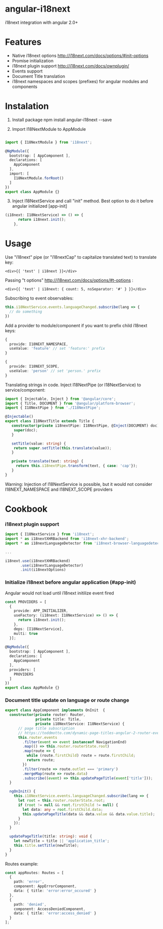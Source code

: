 # angular-i18next
i18next integration with angular 2.0+

# Features

- Native i18next options http://i18next.com/docs/options/#init-options
- Promise initialization
- i18next plugin support http://i18next.com/docs/ownplugin/
- Events support
- Document Title translation
- i18next namespaces and scopes (prefixes) for angular modules and components

# Instalation

1. Install package
    npm install angular-i18next --save

2. Import I18NextModule to AppModule

```typescript

import { I18NextModule } from 'i18next';

@NgModule({
  bootstrap: [ AppComponent ],
  declarations: [   
    AppComponent
  ],
  import: [
    I18NextModule.forRoot()
  ]
})
export class AppModule {}

```
3. Inject I18NextService and call "init" method. Best option to do it before angular initialized [app-init]

```typescript
(i18next: I18NextService) => () => {
      return i18next.init();
    },
```

# Usage

Use "i18next" pipe (or "i18nextCap" to capitalize translated text) to translate key:

    <div>{{ 'test' | i18next }}</div>

Passing "t options" http://i18next.com/docs/options/#t-options :

    <div>{{ 'test' | i18next: { count: 5, nsSeparator: '#' } }}</div>


Subscribing to event observables:
```typescript
this.i18NextService.events.languageChanged.subscribe(lang => {
  // do something
})
```

Add a provider to module/component if you want to prefix child i18next keys:
```typescript
{
  provide: I18NEXT_NAMESPACE,
  useValue: 'feature' // set 'feature:' prefix 
}
```
```typescript
{
  provide: I18NEXT_SCOPE,
  useValue: 'person' // set 'person.' prefix 
}
```

Translating strings in code. Inject I18NextPipe (or I18NextService) to service/component:
```typescript
import { Injectable, Inject } from '@angular/core';
import { Title, DOCUMENT } from '@angular/platform-browser';
import { I18NextPipe } from './I18NextPipe';

@Injectable()
export class I18NextTitle extends Title {
   constructor(private i18nextPipe: I18NextPipe, @Inject(DOCUMENT) doc) {
    super(doc);
   }

   setTitle(value: string) {
    return super.setTitle(this.translate(value));
   }

   private translate(text: string) {
     return this.i18nextPipe.transform(text, { case: 'cap'});
   }
}

```

Warning: Injection of I18NextService is possible, but it would not consider I18NEXT_NAMESPACE and I18NEXT_SCOPE providers


# Cookbook

### i18next plugin support

```typescript
import { I18NextService } from 'i18next';
import * as i18nextXHRBackend from 'i18next-xhr-backend';
import * as i18nextLanguageDetector from 'i18next-browser-languagedetector';

...

i18next.use(i18nextXHRBackend)
       .use(i18nextLanguageDetector)
       .init(i18nextOptions)
```




### Initialize i18next before angular application (#app-init)
Angular would not load until i18next initilize event fired
```typescript
const PROVIDERS = [
  {
    provide: APP_INITIALIZER,
    useFactory: (i18next: I18NextService) => () => {
      return i18next.init();
    },
    deps: [I18NextService],
    multi: true
  }];
   
@NgModule({
  bootstrap: [ AppComponent ],
  declarations: [   
    AppComponent
  ],
  providers: [
    PROVIDERS
  ]
})
export class AppModule {}
```



### Document title update on language or route change


```typescript
export class AppComponent implements OnInit  {
  constructor(private router: Router,
              private title: Title,
              private i18NextService: I18NextService) {
      // page title subscription
      // https://toddmotto.com/dynamic-page-titles-angular-2-router-events#final-code
      this.router.events
        .filter(event => event instanceof NavigationEnd)
        .map(() => this.router.routerState.root)
        .map(route => {
          while (route.firstChild) route = route.firstChild;
          return route;
        })
        .filter(route => route.outlet === 'primary')
        .mergeMap(route => route.data)
        .subscribe((event) => this.updatePageTitle(event['title']));
  }

  ngOnInit() {
    this.i18NextService.events.languageChanged.subscribe(lang => {
      let root = this.router.routerState.root;
      if (root != null && root.firstChild != null) {
        let data: any = root.firstChild.data;
        this.updatePageTitle(data && data.value && data.value.title);
      }
    });
  }

  updatePageTitle(title: string): void {
    let newTitle = title || 'application_title';
    this.title.setTitle(newTitle);
  }
}
```
Routes example:
```typescript
const appRoutes: Routes = [
  { 
    path: 'error',
    component: AppErrorComponent,
    data: { title: 'error:error_occured' }
  },
  { 
    path: 'denied',
    component: AccessDeniedComponent,
    data: { title: 'error:access_denied' }
  }
];
```
